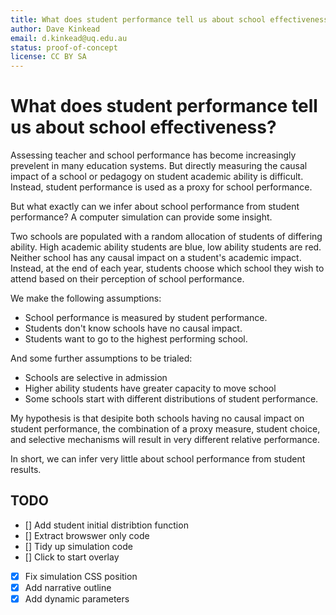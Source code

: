 ```yaml
---
title: What does student performance tell us about school effectiveness?
author: Dave Kinkead
email: d.kinkead@uq.edu.au
status: proof-of-concept
license: CC BY SA
---
```


# What does student performance tell us about school effectiveness?

Assessing teacher and school performance has become increasingly prevelent in many education systems. But directly measuring the causal impact of a school or pedagogy on student academic ability is difficult. Instead, student performance is used as a proxy for school performance.

But what exactly can we infer about school performance from student performance? A computer simulation can provide some insight.

Two schools are populated with a random allocation of students of differing ability. High academic ability students are blue, low ability students are red.  Neither school has any causal impact on a student's academic impact. Instead, at the end of each year, students choose which school they wish to attend based on their perception of school performance. 

We make the following assumptions:

  - School performance is measured by student performance.
  - Students don't know schools have no causal impact.
  - Students want to go to the highest performing school.

And some further assumptions to be trialed:

  - Schools are selective in admission
  - Higher ability students have greater capacity to move school
  - Some schools start with different distributions of student performance.

My hypothesis is that desipite both schools having no causal impact on student performance, the combination of a proxy measure, student choice, and selective mechanisms will result in very different relative performance.

In short, we can infer very little about school performance from student results.

## TODO

  - [] Add student initial distribtion function
  - [] Extract browswer only code
  - [] Tidy up simulation code
  - [] Click to start overlay
  - [x] Fix simulation CSS position
  - [x] Add narrative outline
  - [x] Add dynamic parameters